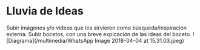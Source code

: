 # Lluvia de Ideas

Subir imágenes y/o vídeos que les sirvieron como búsqueda/inspiración externa.
Subir bocetos, con una breve expicación de las ideas del boceto.
![Diagrama](/multimedia/WhatsApp Image 2018-04-04 at 15.31.03.jpeg)
